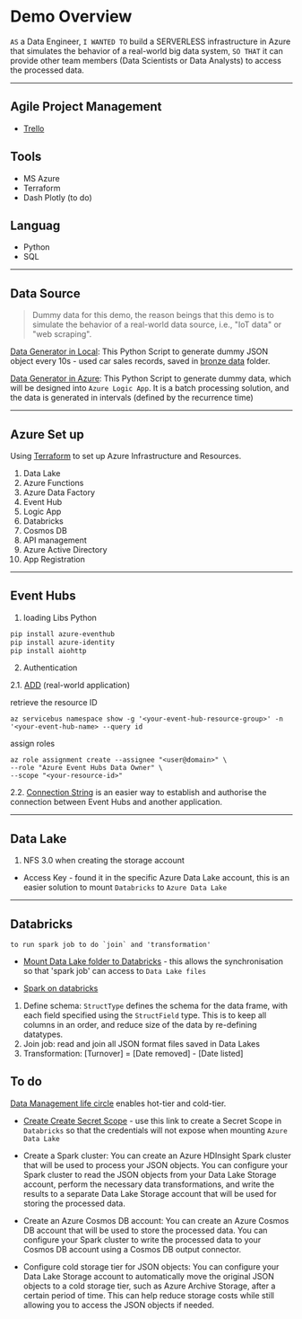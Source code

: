 # Demo Overview
`AS` a Data Engineer, `I WANTED TO` build a SERVERLESS infrastructure in Azure that simulates the behavior of a real-world big data system, `SO THAT` it can provide other team members (Data Scientists or Data Analysts) to access the processed data.

---
## Agile Project Management
* [Trello](https://trello.com/b/UCqOkRNO/de-demo)

## Tools
- MS Azure
- Terraform
- Dash Plotly (to do)

## Languag
- Python
- SQL

----

## Data Source
>Dummy data for this demo, the reason beings that this demo is to simulate the behavior of a real-world data source, i.e., "IoT data" or "web scraping".

[Data Generator in Local](Stream/datagenerator_10s.ipynb): This Python Script to generate dummy JSON object every 10s - used car sales records, saved in [bronze data](Stream/bronze%20data/) folder. 

[Data Generator in Azure](Stream/datagenerator_azure.ipynb): This Python Script to generate dummy data, which will be designed into `Azure Logic App`. It is a batch processing solution, and the data is generated in intervals (defined by the recurrence time)

---
## Azure Set up
Using [Terraform](Terraform) to set up Azure Infrastructure and Resources.
1. Data Lake
2. Azure Functions
3. Azure Data Factory
4. Event Hub
5. Logic App
6. Databricks
7. Cosmos DB
8. API management
9. Azure Active Directory
10. App Registration

---
## Event Hubs

1. loading Libs Python
``` bash
pip install azure-eventhub
pip install azure-identity
pip install aiohttp
```

2. Authentication

2.1. [ADD](https://learn.microsoft.com/en-us/azure/event-hubs/event-hubs-python-get-started-send?tabs=passwordless%2Croles-azure-cli#tabpanel_1_passwordless) (real-world application)

retrieve the resource ID
```cli
az servicebus namespace show -g '<your-event-hub-resource-group>' -n '<your-event-hub-name> --query id
```
assign roles 
```cli
az role assignment create --assignee "<user@domain>" \
--role "Azure Event Hubs Data Owner" \
--scope "<your-resource-id>"
```

2.2. [Connection String](https://learn.microsoft.com/en-us/azure/event-hubs/event-hubs-python-get-started-send?tabs=connection-string%2Croles-azure-cli#tabpanel_1_connection-string) is an easier way to establish and authorise the connection between Event Hubs and another application.

---
## Data Lake 
1. NFS 3.0 when creating the storage account

- Access Key - found it in the specific Azure Data Lake account, this is an easier solution to mount `Databricks` to `Azure Data Lake`
---
## Databricks
    to run spark job to do `join` and 'transformation'
-  [Mount Data Lake folder to Databricks](Databricks/accesskey_mount.ipynb) - this allows the synchronisation so that 'spark job' can access to `Data Lake files`

- [Spark on databricks](Databricks/spark_azure.ipynb)
 1. Define schema: `StructType` defines the schema for the data frame, with each field specified using the `StructField` type. This is to keep all columns in an order, and reduce size of the data by re-defining datatypes.
 2. Join job: read and join all JSON format files saved in Data Lakes 
 3. Transformation: [Turnover] = [Date removed] - [Date listed]











## To do
[Data Management life circle](https://learn.microsoft.com/en-us/azure/storage/blobs/lifecycle-management-overview) enables hot-tier and cold-tier.

- [Create Create Secret Scope](https://adb-6040027147401400.0.azuredatabricks.net/?o=6040027147401400#secrets/createScope) - use this link to create a Secret Scope in `Databricks` so that the credentials will not expose when mounting `Azure Data Lake`

- Create a Spark cluster: You can create an Azure HDInsight Spark cluster that will be used to process your JSON objects. You can configure your Spark cluster to read the JSON objects from your Data Lake Storage account, perform the necessary data transformations, and write the results to a separate Data Lake Storage account that will be used for storing the processed data.
- Create an Azure Cosmos DB account: You can create an Azure Cosmos DB account that will be used to store the processed data. You can configure your Spark cluster to write the processed data to your Cosmos DB account using a Cosmos DB output connector.
- Configure cold storage tier for JSON objects: You can configure your Data Lake Storage account to automatically move the original JSON objects to a cold storage tier, such as Azure Archive Storage, after a certain period of time. This can help reduce storage costs while still allowing you to access the JSON objects if needed.